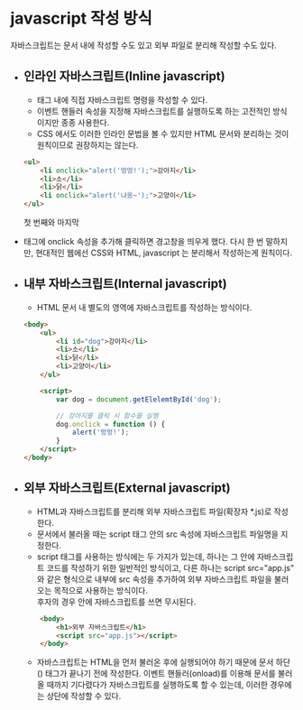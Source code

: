 # **javascript 작성 방식** 
자바스크립트는 문서 내에 작성할 수도 있고 외부 파일로 분리해 작성할 수도 있다. 

- ## **인라인 자바스크립트(Inline javascript)**
    - 태그 내에 직접 자바스크립트 명령을 작성할 수 있다. 
    - 이벤트 핸들러 속성을 지정해 자바스크립트를 실행하도록 하는 고전적인 방식이지만 종종 사용한다. 
    - CSS 에서도 이러한 인라인 문법을 볼 수 있지만 HTML 문서와 분리하는 것이 원칙이므로 권장하지는 않는다. 
    ```html
    <ul>
        <li onclick="alert('멍멍!');">강아지</li>
        <li>소</li>
        <li>닭</li>
        <li onclick="alert('냐옹~');">고양이</li>
    </ul>
    ```
    첫 번째와 마지막 <li> 태그에 onclick 속성을 추가해 클릭하면 경고창을 띄우게 했다. 
    다시 한 번 말하지만, 현대적인 웹에선 CSS와 HTML, javascript 는 분리해서 작성하는게 원칙이다. 

- ## **내부 자바스크립트(Internal javascript)**
    - HTML 문서 내 별도의 영역에 자바스크립트를 작성하는 방식이다.
    ```html
    <body>
        <ul>
            <li id="dog">강아지</li>
            <li>소</li>
            <li>닭</li>
            <li>고양이</li>
        </ul>

        <script>
            var dog = document.getElelemtById('dog');

            // 강아지를 클릭 시 함수를 실행 
            dog.onclick = function () {
                alert('멍멍!');
            }
        </script>
    </body>
    ```

- ## **외부 자바스크립트(External javascript)**
    - HTML과 자바스크립트를 분리해 외부 자바스크립트 파일(확장자 *.js)로 작성한다. 
    - 문서에서 불러올 때는 script 태그 안의 src 속성에 자바스크립트 파일명을 지정한다. 
    - script 태그를 사용하는 방식에는 두 가지가 있는데, 하나는 그 안에 자바스크립트 코드를 작성하기 위한 일반적인 방식이고, 다른 하나는 script src="app.js" 와 같은 형식으로 내부에 src 속성을 추가하여 외부 자바스크립트 파일을 불러오는 목적으로 사용하는 방식이다.   
    후자의 경우 안에 자바스크립트를 쓰면 무시된다. 
    ```html
        <body>
            <h1>외부 자바스크립트</h1>
            <script src="app.js"></script>
        </body>
    ```
    - 자바스크립트는 HTML을 먼저 불러온 후에 실행되어야 하기 때문에 문서 하단(<body>) 태그가 끝나기 전에 작성한다. 이벤트 핸들러(onload)를 이용해 문서를 불러올 때까지 기다렸다가 자바스크립트를 실행하도록 할 수 있는데, 이러한 경우에는 상단에 작성할 수 있다. 

    
